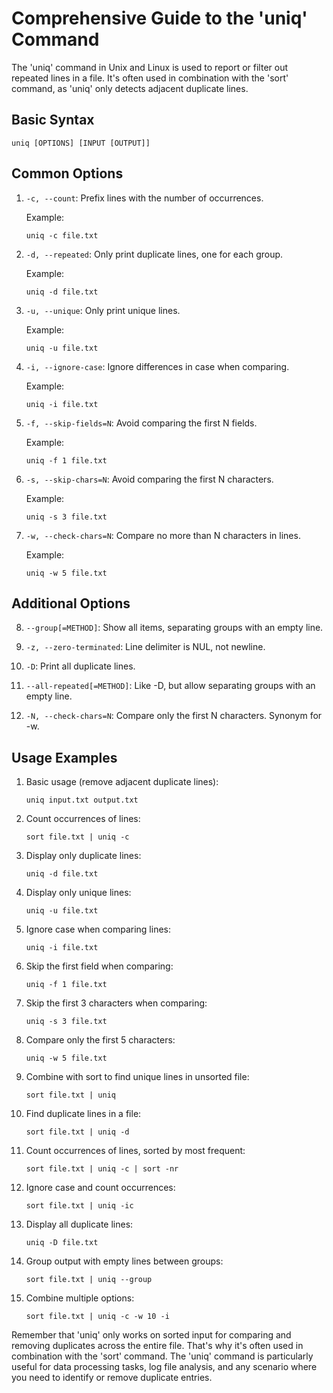 # Comprehensive Guide to the 'uniq' Command

The 'uniq' command in Unix and Linux is used to report or filter out repeated lines in a file. It's often used in combination with the 'sort' command, as 'uniq' only detects adjacent duplicate lines.

## Basic Syntax

```
uniq [OPTIONS] [INPUT [OUTPUT]]
```

## Common Options

1. `-c, --count`: 
   Prefix lines with the number of occurrences.

   Example:
   ```
   uniq -c file.txt
   ```

2. `-d, --repeated`: 
   Only print duplicate lines, one for each group.

   Example:
   ```
   uniq -d file.txt
   ```

3. `-u, --unique`: 
   Only print unique lines.

   Example:
   ```
   uniq -u file.txt
   ```

4. `-i, --ignore-case`: 
   Ignore differences in case when comparing.

   Example:
   ```
   uniq -i file.txt
   ```

5. `-f, --skip-fields=N`: 
   Avoid comparing the first N fields.

   Example:
   ```
   uniq -f 1 file.txt
   ```

6. `-s, --skip-chars=N`: 
   Avoid comparing the first N characters.

   Example:
   ```
   uniq -s 3 file.txt
   ```

7. `-w, --check-chars=N`: 
   Compare no more than N characters in lines.

   Example:
   ```
   uniq -w 5 file.txt
   ```

## Additional Options

8. `--group[=METHOD]`: 
   Show all items, separating groups with an empty line.

9. `-z, --zero-terminated`: 
   Line delimiter is NUL, not newline.

10. `-D`: 
    Print all duplicate lines.

11. `--all-repeated[=METHOD]`: 
    Like -D, but allow separating groups with an empty line.

12. `-N, --check-chars=N`: 
    Compare only the first N characters. Synonym for -w.

## Usage Examples

1. Basic usage (remove adjacent duplicate lines):
   ```
   uniq input.txt output.txt
   ```

2. Count occurrences of lines:
   ```
   sort file.txt | uniq -c
   ```

3. Display only duplicate lines:
   ```
   uniq -d file.txt
   ```

4. Display only unique lines:
   ```
   uniq -u file.txt
   ```

5. Ignore case when comparing lines:
   ```
   uniq -i file.txt
   ```

6. Skip the first field when comparing:
   ```
   uniq -f 1 file.txt
   ```

7. Skip the first 3 characters when comparing:
   ```
   uniq -s 3 file.txt
   ```

8. Compare only the first 5 characters:
   ```
   uniq -w 5 file.txt
   ```

9. Combine with sort to find unique lines in unsorted file:
   ```
   sort file.txt | uniq
   ```

10. Find duplicate lines in a file:
    ```
    sort file.txt | uniq -d
    ```

11. Count occurrences of lines, sorted by most frequent:
    ```
    sort file.txt | uniq -c | sort -nr
    ```

12. Ignore case and count occurrences:
    ```
    sort file.txt | uniq -ic
    ```

13. Display all duplicate lines:
    ```
    uniq -D file.txt
    ```

14. Group output with empty lines between groups:
    ```
    sort file.txt | uniq --group
    ```

15. Combine multiple options:
    ```
    sort file.txt | uniq -c -w 10 -i
    ```

Remember that 'uniq' only works on sorted input for comparing and removing duplicates across the entire file. That's why it's often used in combination with the 'sort' command. The 'uniq' command is particularly useful for data processing tasks, log file analysis, and any scenario where you need to identify or remove duplicate entries.
